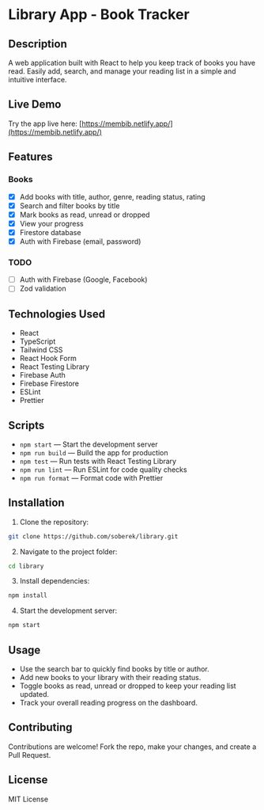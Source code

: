 # Library App - Book Tracker

## Description

A web application built with React to help you keep track of books you have read. Easily add, search, and manage your reading list in a simple and intuitive interface.

## Live Demo

Try the app live here: [https://membib.netlify.app/](https://membib.netlify.app/)

## Features

### Books

- [x] Add books with title, author, genre, reading status, rating
- [x] Search and filter books by title
- [x] Mark books as read, unread or dropped
- [x] View your progress
- [x] Firestore database
- [x] Auth with Firebase (email, password)

### TODO

- [ ] Auth with Firebase (Google, Facebook)
- [ ] Zod validation

## Technologies Used

- React
- TypeScript
- Tailwind CSS
- React Hook Form
- React Testing Library
- Firebase Auth
- Firebase Firestore
- ESLint
- Prettier

## Scripts

- `npm start` — Start the development server
- `npm run build` — Build the app for production
- `npm test` — Run tests with React Testing Library
- `npm run lint` — Run ESLint for code quality checks
- `npm run format` — Format code with Prettier

## Installation

1. Clone the repository:

```bash
git clone https://github.com/soberek/library.git
```

2. Navigate to the project folder:

```bash
cd library
```

3. Install dependencies:

```bash
npm install
```

4. Start the development server:

```bash
npm start
```

## Usage

- Use the search bar to quickly find books by title or author.
- Add new books to your library with their reading status.
- Toggle books as read, unread or dropped to keep your reading list updated.
- Track your overall reading progress on the dashboard.

## Contributing

Contributions are welcome! Fork the repo, make your changes, and create a Pull Request.

## License

MIT License
